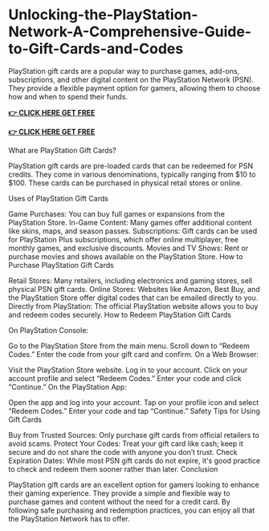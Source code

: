 # Unlocking-the-PlayStation-Network-A-Comprehensive-Guide-to-Gift-Cards-and-Codes

PlayStation gift cards are a popular way to purchase games, add-ons, subscriptions, and other digital content on the PlayStation Network (PSN). They provide a flexible payment option for gamers, allowing them to choose how and when to spend their funds.

**[👉 CLICK HERE GET FREE](https://tinyurl.com/ypwnb3m4)**

**[👉 CLICK HERE GET FREE](https://tinyurl.com/ypwnb3m4)**


What are PlayStation Gift Cards?

PlayStation gift cards are pre-loaded cards that can be redeemed for PSN credits. They come in various denominations, typically ranging from $10 to $100. These cards can be purchased in physical retail stores or online.

Uses of PlayStation Gift Cards

Game Purchases: You can buy full games or expansions from the PlayStation Store.
In-Game Content: Many games offer additional content like skins, maps, and season passes.
Subscriptions: Gift cards can be used for PlayStation Plus subscriptions, which offer online multiplayer, free monthly games, and exclusive discounts.
Movies and TV Shows: Rent or purchase movies and shows available on the PlayStation Store.
How to Purchase PlayStation Gift Cards

Retail Stores: Many retailers, including electronics and gaming stores, sell physical PSN gift cards.
Online Stores: Websites like Amazon, Best Buy, and the PlayStation Store offer digital codes that can be emailed directly to you.
Directly from PlayStation: The official PlayStation website allows you to buy and redeem codes securely.
How to Redeem PlayStation Gift Cards

On PlayStation Console:

Go to the PlayStation Store from the main menu.
Scroll down to “Redeem Codes.”
Enter the code from your gift card and confirm.
On a Web Browser:

Visit the PlayStation Store website.
Log in to your account.
Click on your account profile and select “Redeem Codes.”
Enter your code and click “Continue.”
On the PlayStation App:

Open the app and log into your account.
Tap on your profile icon and select “Redeem Codes.”
Enter your code and tap “Continue.”
Safety Tips for Using Gift Cards

Buy from Trusted Sources: Only purchase gift cards from official retailers to avoid scams.
Protect Your Codes: Treat your gift card like cash; keep it secure and do not share the code with anyone you don’t trust.
Check Expiration Dates: While most PSN gift cards do not expire, it's good practice to check and redeem them sooner rather than later.
Conclusion

PlayStation gift cards are an excellent option for gamers looking to enhance their gaming experience. They provide a simple and flexible way to purchase games and content without the need for a credit card. By following safe purchasing and redemption practices, you can enjoy all that the PlayStation Network has to offer.

